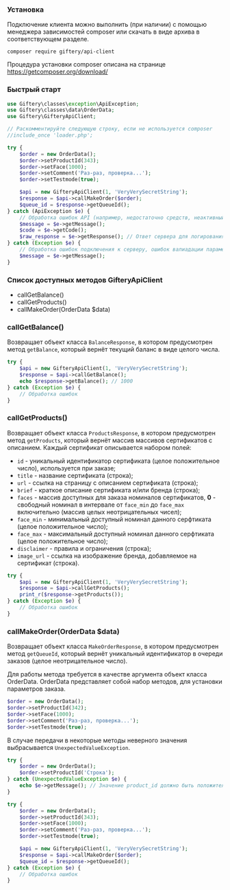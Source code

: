### Установка

Подключение клиента можно выполнить (при наличии) с помощью менеджера зависимостей composer или скачать в виде архива в соответствующем разделе.

`composer require giftery/api-client`

Процедура установки composer описана на странице https://getcomposer.org/download/

### Быстрый старт

```php
use Giftery\classes\exception\ApiException;
use Giftery\classes\data\OrderData;
use Giftery\GifteryApiClient;

// Раскомментируйте следующую строку, если не используется composer
//include_once 'loader.php';

try {
    $order = new OrderData();
    $order->setProductId(343);
    $order->setFace(1000);
    $order->setComment('Раз-раз, проверка...');
    $order->setTestmode(true);

    $api = new GifteryApiClient(1, 'VeryVerySecretString');
    $response = $api->callMakeOrder($order);
    $queue_id = $response->getQueueId();
} catch (ApiException $e) {
    // Обработка ошибок API (например, недостаточно средств, неактивный продукт, превышен лимит и т.д.)
    $message = $e->getMessage();
    $code = $e->getCode();
    $raw_response = $e->getResponse(); // Ответ сервера для логирования
} catch (Exception $e) {
    // Обработка ошибок подключения к серверу, ошибок валиадации параметров и прочее
    $message = $e->getMessage();
}
```

### Список доступных методов GifteryApiClient

* callGetBalance()
* callGetProducts()
* callMakeOrder(OrderData $data)

### callGetBalance()

Возвращает объект класса `BalanceResponse`, в котором предусмотрен метод `getBalance`, который вернёт текущий баланс в виде целого числа.

```php
try {
    $api = new GifteryApiClient(1, 'VeryVerySecretString');
    $response = $api->callGetBalance();
    echo $response->getBalance(); // 1000
} catch (Exception $e) {
    // Обработка ошибок
}
```

### callGetProducts()

Возвращает объект класса `ProductsResponse`, в котором предусмотрен метод `getProducts`, который вернёт массив массивов сертификатов с описанием.
Каждый сертификат описывается набором полей:

* `id` - уникальный идентификатор сертификата (целое положительное число), используется при заказе;
* `title` - название сертификата (строка);
* `url` - ссылка на страницу с описанием сертификата (строка);
* `brief` - краткое описание сертификата и/или бренда (строка);
* `faces` - массив доступных для заказа номиналов сертификатов, **0** - свободный номинал в интервале от `face_min` до `face_max` включительно (массив целых неотрицательных чисел);
* `face_min` - минимальный доступный номинал данного серфтиката (целое положительное число);
* `face_max` - максимальный доступный номинал данного серфтиката (целое положительное число);
* `disclaimer` - правила и ограничения (строка);
* `image_url` - ссылка на изображение бренда, добавляемое на сертификат (строка).

```php
try {
    $api = new GifteryApiClient(1, 'VeryVerySecretString');
    $response = $api->callGetProducts();
    print_r($response->getProducts());
} catch (Exception $e) {
    // Обработка ошибок
}
```

### callMakeOrder(OrderData $data)

Возвращает объект класса `MakeOrderResponse`, в котором предусмотрен метод `getQueueId`, который вернёт уникальный идентификатор в очереди заказов (целое неотрицательное число).

Для работы метода требуется в качестве аргумента объект класса OrderData. OrderData представляет собой набор методов, для установки параметров заказа.

```php
$order = new OrderData();
$order->setProductId(342);
$order->setFace(1000);
$order->setComment('Раз-раз, проверка...');
$order->setTestmode(true);
```

В случае передачи в некоторые методы неверного значения выбрасывается `UnexpectedValueException`.

```php
try {
    $order = new OrderData();
    $order->setProductId('Строка');
} catch (UnexpectedValueException $e) {
    echo $e->getMessage(); // Значение product_id должно быть положительным целым числом
}
```

```php
try {
    $order = new OrderData();
    $order->setProductId(343);
    $order->setFace(1000);
    $order->setComment('Раз-раз, проверка...');
    $order->setTestmode(true);

    $api = new GifteryApiClient(1, 'VeryVerySecretString');
    $response = $api->callMakeOrder($order);
    $queue_id = $response->getQueueId();
} catch (Exception $e) {
    // Обработка ошибок
}
```
